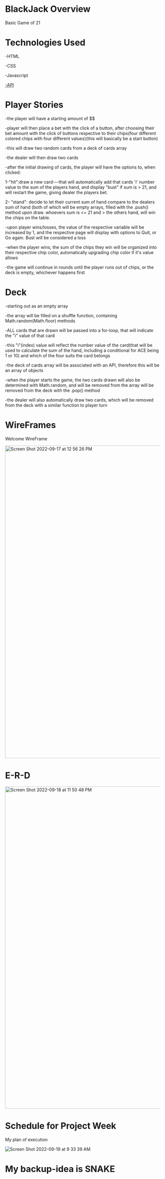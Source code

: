 # BlackJack Overview

Basic Game of 21

# Technologies Used

-HTML

-CSS

-Javascript

<a href='https://deckofcardsapi.com/api/deck/<<deck_id>>/draw/?count=2'>-API</a>

# Player Stories

-the player will have a starting amount of $$

-player will then place a bet with the click of a button, after choosing their bet amount with the click of buttons respective to their chips(four different colored chips with four different values)(this will basically be a start button)

-this will draw two random cards from a deck of cards array

-the dealer will then draw two cards

-after the initial drawing of cards, the player will have the options to, when clicked:

1-"hit":draw a new card---that will automatically add that cards 'i' number value to the sum of the players hand, and display "bust" if sum is > 21, and will restart the game, giving dealer the players bet.

2- "stand": decide to let their current sum of hand compare to the dealers sum of hand (both of which will be empty arrays, filled with the .push() method upon draw. whoevers sum is <= 21 and > the others hand, will win the chips on the table.

-upon player wins/losses, the value of the respective variable will be increased by 1, and the respective page will display with options to Quit, or Go again. Bust will be considered a loss

-when the player wins, the sum of the chips they win will be organized into their respective chip color, automatically upgrading chip color if it's value allows

-the game will continue in rounds until the player runs out of chips, or the deck is empty, whichever happens first

# Deck

-starting out as an empty array

-the array will be filled on a shuffle function, containing Math.random(Math.floor) methods

-ALL cards that are drawn will be passed into a for-loop, that will indicate the "i" value of that card

-this "i"(index) value will reflect the number value of the card(that will be used to calculate the sum of the hand, including a conditional for ACE being 1 or 10) and which of the four suits the card belongs

-the deck of cards array will be associated with an API, therefore this will be an array of objects

-when the player starts the game, the two cards drawn will also be determined with Math.random, and will be removed from the array will be removed from the deck with the .pop() method

-the dealer will also automatically draw two cards, which will be removed from the deck with a similar function to player turn

# WireFrames

Welcome WireFrame
<img >

<img width="1015" alt="Screen Shot 2022-09-17 at 12 56 26 PM" src="https://user-images.githubusercontent.com/68655342/190944630-37c4b3a2-9681-4c1b-9bd9-5bdef16a5de3.png">

# E-R-D

  <img width="1046" alt="Screen Shot 2022-09-18 at 11 50 48 PM" src="https://user-images.githubusercontent.com/68655342/190947135-6ad810ec-66a8-497d-95d2-e50ee5d23a6a.png">

# Schedule for Project Week

My plan of execution

![Screen Shot 2022-09-19 at 9 33 39 AM](https://user-images.githubusercontent.com/68655342/191029726-a6b97287-be61-429b-b718-3c21f4892150.png)

# My backup-idea is SNAKE
